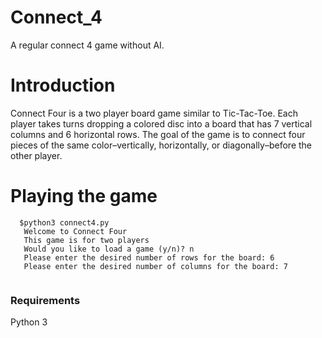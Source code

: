 # Connect_4
A regular connect 4  game without AI. 

# Introduction
 Connect Four is a two player board game similar to Tic-Tac-Toe. Each player takes turns dropping a colored disc into a board that has 7 vertical columns and 6 horizontal rows. The goal of the game is to connect four pieces of the same color–vertically, horizontally, or diagonally–before the other player.
 
 # Playing the game
 ```
   $python3 connect4.py
    Welcome to Connect Four
    This game is for two players
    Would you like to load a game (y/n)? n
    Please enter the desired number of rows for the board: 6
    Please enter the desired number of columns for the board: 7
    
```
### Requirements
Python 3
